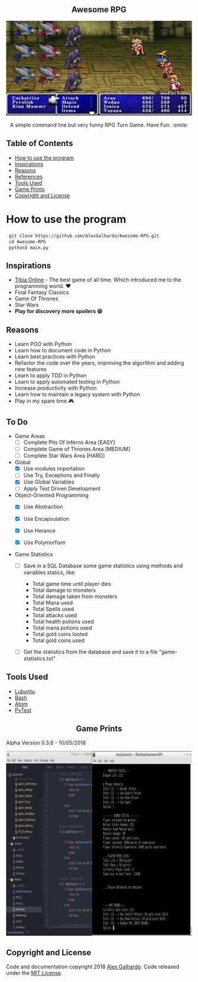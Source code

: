 <h2 align="center"> Awesome RPG </h2>

<p align="center">
  <a href="https://secure.tibia.com/news/?subtopic=latestnews">
    <img src="rpg.jpg" alt="" width=512 height=256>
  </a>

  <p align="center">
    A simple command line but very funny RPG Turn Game. Have Fun. :smile:
    <br>
  </p>



## Table of Contents

- [How to use the program](#how-to-use-the-program)
- [Inspirations](#inspirations)
- [Reasons](#reasons)
- [References](#references)
- [Tools Used](#tools-used)
- [Game Prints](#game-prints)
- [Copyright and License](#copyright-and-license)

# How to use the program

     git clone https://github.com/AlexGalhardo/Awesome-RPG.git
     cd Awesome-RPG
     python3 main.py

## Inspirations

- [Tibia Online](https://secure.tibia.com/news/?subtopic=latestnews) - The best game of all time. Which introduced me to the programming world. :heart:
- Final Fantasy Classics
- Game Of Thrones
- Star Wars
- <strong> Play for discovery more spoilers :satisfied: </strong>

## Reasons

- Learn POO with Python
- Learn how to document code in Python
- Learn best practices with Python
- Refactor the code over the years, improving the algorithm and adding new features
- Learn to apply TDD in Python
- Learn to apply automated testing in Python
- Increase productivity with Python
- Learn how to maintain a legacy system with Python
- Play in my spare time :video_game:

## To Do

 - Game Areas
    - [ ] Complete Pits Of Inferno Area [EASY]
    - [ ] Complete Game of Thrones Area [MEDIUM]
    - [ ] Complete Star Wars Area [HARD]
  
  - Global
     - [x] Use modules importation 
     - [ ] Use Try, Exceptions and Finally
     - [x] Use Global Variables 
     - [ ] Apply Test Driven Development
   
   - Object-Oriented Programming
     - [x] Use Abstraction
     - [x] Use Encapsulation
     - [x] Use Herance
     - [x] Use Polymorfism
 
   
   - Game Statistics
     - [ ] Save in a SQL Database some game statistics using methods and variables statics, like:
        - Total game time until player dies
        - Total damage to monsters
        - Total damage taken from monsters
        - Total Mana used
        - Total Spells used
        - Total attacks used
        - Total health potions used
        - Total mana potions used
        - Total gold coins looted
        - Total gold coins used
      - [ ] Get the statistics from the database and save it to a file "game-statistics.txt"
        

## Tools Used

- [Lubuntu](https://lubuntu.net/)
- [Bash](https://www.google.com.br/search?q=bash&oq=bash&aqs=chrome..69i57l2j69i65l3j69i60.422j0j7&sourceid=chrome&ie=UTF-8)
- [Atom](https://atom.io/)
- [PyTest](https://docs.pytest.org/en/latest/)


<h2 align="center"> Game Prints </h2>

<p align="center">
  <p>
    Alpha Version 0.3.6 - 10/05/2018
  </p>
    <img src="alpha-version.jpg" alt="" width="1360" height="500">
  </a>



## Copyright and License

Code and documentation copyright 2018 [Alex Galhardo](https://github.com/AlexGalhardo). Code released under the [MIT License](https://github.com/AlexGalhardo/Awesome-RPG/blob/master/LICENSE).

